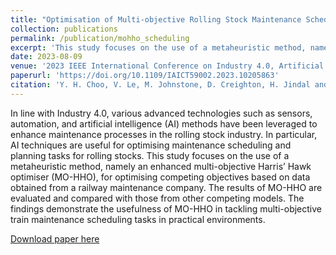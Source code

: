 ```yaml
---
title: "Optimisation of Multi-objective Rolling Stock Maintenance Scheduling with Harris’ Hawk Optimiser"
collection: publications
permalink: /publication/mohho_scheduling
excerpt: 'This study focuses on the use of a metaheuristic method, namely an enhanced multi-objective Harris’ Hawk optimiser (MO-HHO), for optimising competing objectives based on data obtained from a railway maintenance company.'
date: 2023-08-09
venue: '2023 IEEE International Conference on Industry 4.0, Artificial Intelligence, and Communications Technology (IAICT)'
paperurl: 'https://doi.org/10.1109/IAICT59002.2023.10205863'
citation: 'Y. H. Choo, V. Le, M. Johnstone, D. Creighton, H. Jindal and K. Tan, "Optimisation of Multi-objective Rolling Stock Maintenance Scheduling with Harris’ Hawk Optimiser," 2023 IEEE International Conference on Industry 4.0, Artificial Intelligence, and Communications Technology (IAICT), BALI, Indonesia, 2023, pp. 59-65, doi: 10.1109/IAICT59002.2023.10205863.'
---
```

In line with Industry 4.0, various advanced technologies such as sensors, automation, and artificial intelligence (AI) methods have been leveraged to enhance maintenance processes in the rolling stock industry. In particular, AI techniques are useful for optimising maintenance scheduling and planning tasks for rolling stocks. This study focuses on the use of a metaheuristic method, namely an enhanced multi-objective Harris’ Hawk optimiser (MO-HHO), for optimising competing objectives based on data obtained from a railway maintenance company. The results of MO-HHO are evaluated and compared with those from other competing models. The findings demonstrate the usefulness of MO-HHO in tackling multi-objective train maintenance scheduling tasks in practical environments.

[Download paper here](https://doi.org/10.1109/IAICT59002.2023.10205863)